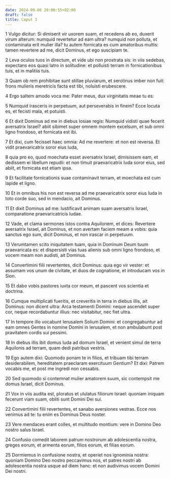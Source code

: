 ```yaml
---
date: 2024-09-06 20:00:55+02:00
draft: false
title: Caput 3
---
```





1 Vulgo dicitur: Si dimiserit vir uxorem suam, et recedens ab eo, duxerit virum alterum: numquid revertetur ad eam ultra? numquid non polluta, et contaminata erit mulier illa? tu autem fornicata es cum amatoribus multis: tamen revertere ad me, dicit Dominus, et ego suscipiam te.

2 Leva oculos tuos in directum, et vide ubi non prostrata sis: in viis sedebas, expectans eos quasi latro in solitudine: et polluisti terram in fornicationibus tuis, et in malitiis tuis.

3 Quam ob rem prohibitae sunt stillae pluviarum, et serotinus imber non fuit: frons mulieris meretricis facta est tibi, noluisti erubescere.

4 Ergo saltem amodo voca me: Pater meus, dux virginitatis meae tu es:

5 Numquid irasceris in perpetuum, aut perseverabis in finem? Ecce locuta es, et fecisti mala, et potuisti.

6 Et dixit Dominus ad me in diebus Iosiae regis: Numquid vidisti quae fecerit aversatrix Israel? abiit sibimet super omnem montem excelsum, et sub omni ligno frondoso, et fornicata est ibi.

7 Et dixi, cum fecisset haec omnia: Ad me revertere: et non est reversa. Et vidit praevaricatrix soror eius Iuda,

8 quia pro eo, quod moechata esset aversatrix Israel, dimisissem eam, et dedissem ei libellum repudii: et non timuit praevaricatrix Iuda soror eius, sed abiit, et fornicata est etiam ipsa.

9 Et facilitate fornicationis suae contaminavit terram, et moechata est cum lapide et ligno.

10 Et in omnibus his non est reversa ad me praevaricatrix soror eius Iuda in toto corde suo, sed in mendacio, ait Dominus.

11 Et dixit Dominus ad me: Iustificavit animam suam aversatrix Israel, comparatione praevaricatricis Iudae.

12 Vade, et clama sermones istos contra Aquilonem, et dices: Revertere aversatrix Israel, ait Dominus, et non avertam faciem meam a vobis: quia sanctus ego sum, dicit Dominus, et non irascar in perpetuum.

13 Verumtamen scito iniquitatem tuam, quia in Dominum Deum tuum praevaricata es: et dispersisti vias tuas alienis sub omni ligno frondoso, et vocem meam non audisti, ait Dominus.

14 Convertimini filii revertentes, dicit Dominus: quia ego vir vester: et assumam vos unum de civitate, et duos de cognatione, et introducam vos in Sion.

15 Et dabo vobis pastores iuxta cor meum, et pascent vos scientia et doctrina.

16 Cumque multiplicati fueritis, et creveritis in terra in diebus illis, ait Dominus: non dicent ultra: Arca testamenti Domini: neque ascendet super cor, neque recordabuntur illius: nec visitabitur, nec fiet ultra.

17 In tempore illo vocabunt Ierusalem Solium Domini: et congregabuntur ad eam omnes Gentes in nomine Domini in Ierusalem, et non ambulabunt post pravitatem cordis sui pessimi.

18 In diebus illis ibit domus Iuda ad domum Israel, et venient simul de terra Aquilonis ad terram, quam dedi patribus vestris.

19 Ego autem dixi: Quomodo ponam te in filios, et tribuam tibi terram desiderabilem, hereditatem praeclaram exercituum Gentium? Et dixi: Patrem vocabis me, et post me ingredi non cessabis.

20 Sed quomodo si contemnat mulier amatorem suum, sic contempsit me domus Israel, dicit Dominus.

21 Vox in viis audita est, ploratus et ululatus filiorum Israel: quoniam iniquam fecerunt viam suam, obliti sunt Domini Dei sui.

22 Convertimini filii revertentes, et sanabo aversiones vestras. Ecce nos venimus ad te: tu enim es Dominus Deus noster.

23 Vere mendaces erant colles, et multitudo montium: vere in Domino Deo nostro salus Israel.

24 Confusio comedit laborem patrum nostrorum ab adolescentia nostra, greges eorum, et armenta eorum, filios eorum, et filias eorum.

25 Dormiemus in confusione nostra, et operiet nos ignominia nostra: quoniam Domino Deo nostro peccavimus nos, et patres nostri ab adolescentia nostra usque ad diem hanc: et non audivimus vocem Domini Dei nostri.

